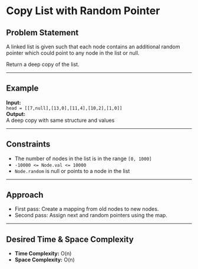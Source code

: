 # Copy List with Random Pointer

## Problem Statement

A linked list is given such that each node contains an additional random pointer which could point to any node in the list or null.

Return a deep copy of the list.

---

## Example

**Input:**  
`head = [[7,null],[13,0],[11,4],[10,2],[1,0]]`  
**Output:**  
A deep copy with same structure and values

---

## Constraints

- The number of nodes in the list is in the range `[0, 1000]`
- `-10000 <= Node.val <= 10000`
- `Node.random` is null or points to a node in the list

---

## Approach

- First pass: Create a mapping from old nodes to new nodes.
- Second pass: Assign next and random pointers using the map.

---

## Desired Time & Space Complexity

- **Time Complexity:** O(n)
- **Space Complexity:** O(n)

